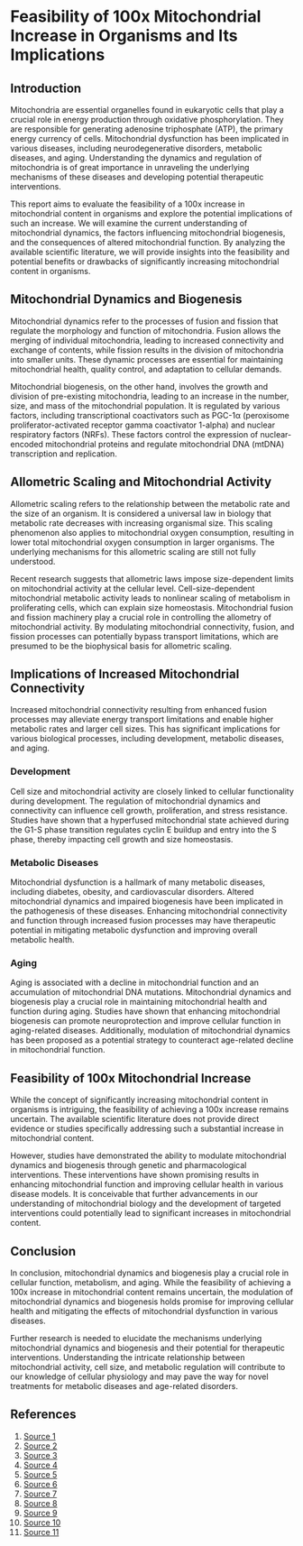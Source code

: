 # Feasibility of 100x Mitochondrial Increase in Organisms and Its Implications

## Introduction

Mitochondria are essential organelles found in eukaryotic cells that play a crucial role in energy production through oxidative phosphorylation. They are responsible for generating adenosine triphosphate (ATP), the primary energy currency of cells. Mitochondrial dysfunction has been implicated in various diseases, including neurodegenerative disorders, metabolic diseases, and aging. Understanding the dynamics and regulation of mitochondria is of great importance in unraveling the underlying mechanisms of these diseases and developing potential therapeutic interventions.

This report aims to evaluate the feasibility of a 100x increase in mitochondrial content in organisms and explore the potential implications of such an increase. We will examine the current understanding of mitochondrial dynamics, the factors influencing mitochondrial biogenesis, and the consequences of altered mitochondrial function. By analyzing the available scientific literature, we will provide insights into the feasibility and potential benefits or drawbacks of significantly increasing mitochondrial content in organisms.

## Mitochondrial Dynamics and Biogenesis

Mitochondrial dynamics refer to the processes of fusion and fission that regulate the morphology and function of mitochondria. Fusion allows the merging of individual mitochondria, leading to increased connectivity and exchange of contents, while fission results in the division of mitochondria into smaller units. These dynamic processes are essential for maintaining mitochondrial health, quality control, and adaptation to cellular demands.

Mitochondrial biogenesis, on the other hand, involves the growth and division of pre-existing mitochondria, leading to an increase in the number, size, and mass of the mitochondrial population. It is regulated by various factors, including transcriptional coactivators such as PGC-1α (peroxisome proliferator-activated receptor gamma coactivator 1-alpha) and nuclear respiratory factors (NRFs). These factors control the expression of nuclear-encoded mitochondrial proteins and regulate mitochondrial DNA (mtDNA) transcription and replication.

## Allometric Scaling and Mitochondrial Activity

Allometric scaling refers to the relationship between the metabolic rate and the size of an organism. It is considered a universal law in biology that metabolic rate decreases with increasing organismal size. This scaling phenomenon also applies to mitochondrial oxygen consumption, resulting in lower total mitochondrial oxygen consumption in larger organisms. The underlying mechanisms for this allometric scaling are still not fully understood.

Recent research suggests that allometric laws impose size-dependent limits on mitochondrial activity at the cellular level. Cell-size-dependent mitochondrial metabolic activity leads to nonlinear scaling of metabolism in proliferating cells, which can explain size homeostasis. Mitochondrial fusion and fission machinery play a crucial role in controlling the allometry of mitochondrial activity. By modulating mitochondrial connectivity, fusion, and fission processes can potentially bypass transport limitations, which are presumed to be the biophysical basis for allometric scaling.

## Implications of Increased Mitochondrial Connectivity

Increased mitochondrial connectivity resulting from enhanced fusion processes may alleviate energy transport limitations and enable higher metabolic rates and larger cell sizes. This has significant implications for various biological processes, including development, metabolic diseases, and aging.

### Development

Cell size and mitochondrial activity are closely linked to cellular functionality during development. The regulation of mitochondrial dynamics and connectivity can influence cell growth, proliferation, and stress resistance. Studies have shown that a hyperfused mitochondrial state achieved during the G1-S phase transition regulates cyclin E buildup and entry into the S phase, thereby impacting cell growth and size homeostasis.

### Metabolic Diseases

Mitochondrial dysfunction is a hallmark of many metabolic diseases, including diabetes, obesity, and cardiovascular disorders. Altered mitochondrial dynamics and impaired biogenesis have been implicated in the pathogenesis of these diseases. Enhancing mitochondrial connectivity and function through increased fusion processes may have therapeutic potential in mitigating metabolic dysfunction and improving overall metabolic health.

### Aging

Aging is associated with a decline in mitochondrial function and an accumulation of mitochondrial DNA mutations. Mitochondrial dynamics and biogenesis play a crucial role in maintaining mitochondrial health and function during aging. Studies have shown that enhancing mitochondrial biogenesis can promote neuroprotection and improve cellular function in aging-related diseases. Additionally, modulation of mitochondrial dynamics has been proposed as a potential strategy to counteract age-related decline in mitochondrial function.

## Feasibility of 100x Mitochondrial Increase

While the concept of significantly increasing mitochondrial content in organisms is intriguing, the feasibility of achieving a 100x increase remains uncertain. The available scientific literature does not provide direct evidence or studies specifically addressing such a substantial increase in mitochondrial content.

However, studies have demonstrated the ability to modulate mitochondrial dynamics and biogenesis through genetic and pharmacological interventions. These interventions have shown promising results in enhancing mitochondrial function and improving cellular health in various disease models. It is conceivable that further advancements in our understanding of mitochondrial biology and the development of targeted interventions could potentially lead to significant increases in mitochondrial content.

## Conclusion

In conclusion, mitochondrial dynamics and biogenesis play a crucial role in cellular function, metabolism, and aging. While the feasibility of achieving a 100x increase in mitochondrial content remains uncertain, the modulation of mitochondrial dynamics and biogenesis holds promise for improving cellular health and mitigating the effects of mitochondrial dysfunction in various diseases.

Further research is needed to elucidate the mechanisms underlying mitochondrial dynamics and biogenesis and their potential for therapeutic interventions. Understanding the intricate relationship between mitochondrial activity, cell size, and metabolic regulation will contribute to our knowledge of cellular physiology and may pave the way for novel treatments for metabolic diseases and age-related disorders.

## References

1. [Source 1](https://www.sciencedirect.com/science/article/pii/S0962892417300302)
2. [Source 2](https://www.ncbi.nlm.nih.gov/pmc/articles/PMC4684129/)
3. [Source 3](https://www.nature.com/articles/s41598-023-34624-8)
4. [Source 4](https://www.nature.com/articles/s41467-019-11212-x)
5. [Source 5](https://www.nature.com/articles/s42003-023-04576-w)
6. [Source 6](https://www.ncbi.nlm.nih.gov/pmc/articles/PMC7537630/)
7. [Source 7](https://medicalxpress.com/news/2024-04-mouse-small-extracellular-vesicles-young.html)
8. [Source 8](https://www.ncbi.nlm.nih.gov/pmc/articles/PMC9833928/)
9. [Source 9](https://www.nature.com/subjects/mitochondria/nature)
10. [Source 10](https://www.ncbi.nlm.nih.gov/pmc/articles/PMC8624338/)
11. [Source 11](https://www.nature.com/articles/s41392-023-01547-9)